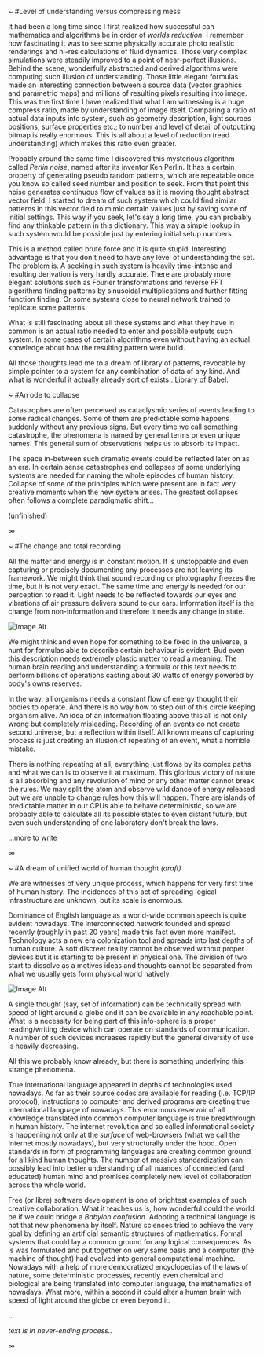 ~
#Level of understanding versus compressing mess

It had been a long time since I first realized how successful can mathematics and algorithms be in order of *worlds reduction*. I remember how fascinating it was to see some physically accurate photo realistic renderings and hi-res calculations of fluid dynamics. Those very complex simulations were steadily improved to a point of near-perfect illusions. Behind the scene, wonderfully abstracted and derived algorithms were computing such illusion of understanding. Those little elegant formulas made an interesting connection between a source data (vector graphics and parametric maps) and millions of resulting pixels resulting into image. This was the first time I have realized that what I am witnessing is a huge compress ratio, made by understanding of image itself. Comparing a ratio of actual data inputs into system, such as geometry description, light sources positions, surface properties etc.; to number and level of detail of outputting bitmap is really enormous. This is all about a level of reduction (read understanding) which makes this ratio even greater.

Probably around the same time I discovered this mysterious algorithm called *Perlin noise*, named after its inventor Ken Perlin. It has a certain property of generating pseudo random patterns, which are repeatable once you know so called seed number and position to seek. From that point this noise generates continuous flow of values as it is moving thought abstract vector field. I started to dream of such system which could find similar patterns in this vector field to mimic certain values just by saving some of initial settings. This way if you seek, let's say a long time, you can probably find any thinkable pattern in this dictionary. This way a simple lookup in such system would be possible just by entering initial setup numbers.

This is a method called brute force and it is quite stupid. Interesting advantage is that you don't need to have any level of understanding the set. The problem is. A seeking in such system is heavily time-intense and resulting derivation is very hardly accurate. There are probably more elegant solutions such as Fourier transformations and reverse FFT algorithms finding patterns by sinusoidal multiplications and further fitting function finding. Or some systems close to neural network trained to replicate some patterns.

What is still fascinating about all these systems and what they have in common is an actual ratio needed to enter and possible outputs such system. In some cases of certain algorithms even without having an actual knowledge about how the resulting pattern were build.

All those thoughts lead me to a dream of library of patterns, revocable by simple pointer to a system for any combination of data of any kind. And what is wonderful it actually already sort of exists.. [Library of Babel](http://www.libraryofbabel.info/).



~
#An ode to collapse

Catastrophes are often perceived as cataclysmic series of events leading to some radical changes. Some of them are predictable some happens suddenly without any previous signs. But every time we call something catastrophe, the phenomena is named by general terms or even unique names. This general sum of observations helps us to absorb its impact.

The space in-between such dramatic events could be reflected later on as an era. In certain sense catastrophes end collapses of some underlying systems are needed for naming the whole episodes of human history. Collapse of some of the principles which were present are in fact very creative moments when the new system arises. The greatest collapses often follows a complete paradigmatic shift...

(unfinished)

∞

~
#The change and total recording

All the matter and energy is in constant motion. It is unstoppable and even capturing or precisely documenting any processes are not leaving its framework. We might think that sound recording or photography freezes the time, but it is not very exact. The same time and energy is needed for our perception to read it. Light needs to be reflected towards our eyes and vibrations of air pressure delivers sound to our ears. Information itself is the change from non-information and therefore it needs any change in state.

![image Alt](http://i.imgur.com/yeAdyz9.png)

We might think and even hope for something to be fixed in the universe, a hunt for formulas able to describe certain behaviour is evident. Bud even this description needs extremely plastic matter to read a meaning. The human brain reading and understanding a formula or this text needs to perform billions of operations casting about 30 watts of energy powered by body's owns reserves.

In the way, all organisms needs a constant flow of energy thought their bodies to operate. And there is no way how to step out of this circle keeping organism alive. An idea of an information floating above this all is not only wrong but completely misleading. Recording of an events do not create second universe, but a reflection within itself. All known means of capturing process is just creating an illusion of repeating of an event, what a horrible mistake.

There is nothing repeating at all, everything just flows by its complex paths and what we can is to observe it at maximum. This glorious victory of nature is all absorbing and any revolution of mind or any other matter cannot break the rules. We may split the atom and observe wild dance of energy released but we are unable to change rules how this will happen. There are islands of predictable matter in our CPUs able to behave deterministic, so we are probably able to calculate all its possible states to even distant future, but even such understanding of one laboratory don't break the laws.

...more to write

∞


~
#A dream of unified world of human thought _(draft)_


We are witnesses of very unique process, which happens for very first time of human history. The incidences of this act of spreading logical infrastructure are unknown, but its scale is enormous.

Dominance of English language as a world-wide common speech is quite evident nowadays. The interconnected network founded and spread recently (roughly in past 20 years) made this fact even more manifest. Technology acts a new era colonization tool and spreads into last depths of human culture. A soft discreet reality cannot be observed without proper devices but it is starting to be present in physical one. The division of two start to dissolve as a motives ideas and thoughts cannot be separated from what we usually gets form physical world natively.

![Image Alt](https://i.imgur.com/C13BWrA.png)

A single thought (say, set of information) can be technically spread with speed of light around a globe and it can be available in any reachable point. What is a necessity for being part of this info-sphere is a proper reading/writing device which can operate on standards of communication. A number of such devices increases rapidly but the general diversity of use is heavily decreasing. 

All this we probably know already, but there is something underlying this strange phenomena.

True international language appeared in depths of technologies used nowadays. As far as their source codes are available for reading (i.e. TCP/IP protocol), instructions to computer and derived programs are creating true international language of nowadays. This enormous reservoir of all knowledge translated into common computer language is true breakthrough in human history. The internet revolution and so called informational society is happening not only at the _surface_ of web-browsers (what we call the Internet mostly nowadays), but very structurally under the hood. Open standards in form of programming languages are creating common ground for all kind human thoughts. The number of massive standardization can possibly lead into better understanding of all nuances of connected (and educated) human mind and promises completely new level of collaboration across the whole world.

Free (or libre) software development is one of brightest examples of such creative collaboration. What it teaches us is, how wonderful could the world be if we could bridge a *Babylon confusion*. Adopting a technical language is not that new phenomena by itself. Nature sciences tried to achieve the very goal by defining an artificial semantic structures of mathematics. Formal systems that could lay a common ground for any logical consequences. As is was formulated and put together on very same basis and a computer (the machine of thought) had evolved into general computational machine. Nowadays with a help of more democratized encyclopedias of the laws of nature, some deterministic processes, recently even chemical and biological are being translated into computer language, the mathematics of nowadays. What more, within a second it could alter a human brain with speed of light around the globe or even beyond it.


...

_text is in never-ending process.._

∞

<!--
##notes:
- you can program just what you can understand (really?)
- metamorphosis based on context of program (killing machines, art installations, stock-exchange algorithms)
- free culture as a necessity for all the education (free software as a model for all human creation)
- problems of rewards and sustainability of free culture movement (volunteers and philanthropists)
- If there is any unit in informational society it is not _bit_, but *person*.
- more to write..
-->


